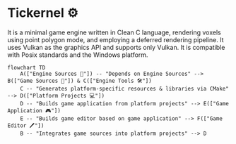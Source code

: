 # Tickernel ⚙
 It is a minimal game engine written in Clean C language, rendering voxels using point polygon mode, and employing a deferred rendering pipeline. It uses Vulkan as the graphics API and supports only Vulkan. It is compatible with Posix standards and the Windows platform.

``` mermaid
flowchart TD
    A(["Engine Sources 📘"]) -- "Depends on Engine Sources" --> B(["Game Sources 📙"]) & C(["Engine Tools 🛠️"])
    C -- "Generates platform-specific resources & libraries via CMake" --> D(["Platform Projects 💻"])
    D -- "Builds game application from platform projects" --> E(["Game Application 🎮"])
    E -- "Builds game editor based on game application" --> F(["Game Editor 🖊️"])
    B -- "Integrates game sources into platform projects" --> D
```


